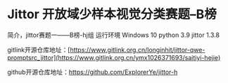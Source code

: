 # Jittor 开放域少样本视觉分类赛题–B榜
简介，jittor赛题一——B榜-hj组
运行环境
Windows 10
python 3.9
jittor 1.3.8

gitlink开源仓库地址：[https://www.gitlink.org.cn/longinhit/jittor-qwe-promptsrc_jittor](https://www.gitlink.org.cn/ymx1026371693/saitiyi-hejie)

github开源仓库地址：https://github.com/ExplorerYe/jittor-h
